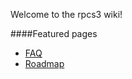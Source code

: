 Welcome to the rpcs3 wiki!

####Featured pages
* [FAQ](https://github.com/DHrpcs3/rpcs3/wiki/FAQ)
* [Roadmap](https://github.com/DHrpcs3/rpcs3/wiki/Roadmap)